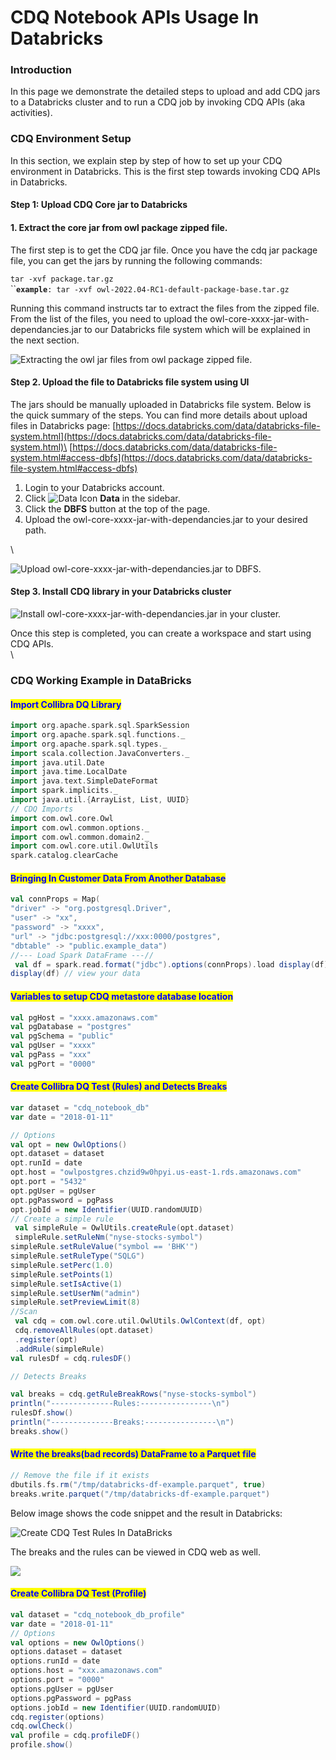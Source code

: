 # CDQ Notebook APIs Usage In Databricks

### Introduction

In this page we demonstrate the detailed steps to upload and add CDQ jars to a Databricks cluster and to run a CDQ job by invoking CDQ APIs (aka activities).

### CDQ  Environment Setup&#x20;

In this section, we explain step by step of how to set up your CDQ environment in Databricks. This is the first step towards invoking CDQ APIs in Databricks.

#### Step 1: Upload CDQ Core jar to Databricks

#### 1. Extract the core jar from owl package zipped file.

The first step is to get the CDQ jar file. Once you have the cdq jar package file, you can get the jars by running the following commands:&#x20;

`tar -xvf package.tar.gz`\
``**`example`**`: tar -xvf owl-2022.04-RC1-default-package-base.tar.gz`

Running this command instructs tar to extract the files from the zipped file. From the list of the files, you need to upload the owl-core-xxxx-jar-with-dependancies.jar to our Databricks file system which will be explained in the next section.

![Extracting the owl jar files from owl package zipped file.](<../../.gitbook/assets/Screen Shot 2022-04-19 at 11.33.36 AM.png>)

#### Step 2. Upload the file to Databricks file system using UI 

The jars should be manually uploaded in Databricks file system. Below is the quick summary of the steps. You can find more details about upload files in Databricks page:  [https://docs.databricks.com/data/databricks-file-system.html](https://docs.databricks.com/data/databricks-file-system.html)\
[https://docs.databricks.com/data/databricks-file-system.html#access-dbfs](https://docs.databricks.com/data/databricks-file-system.html#access-dbfs)

1. Login to your Databricks account.
2. Click ![Data Icon](https://docs.databricks.com/\_images/data-icon.png) **Data** in the sidebar.
3. Click the **DBFS** button at the top of the page.
4. Upload the owl-core-xxxx-jar-with-dependancies.jar to your desired path.

\


![Upload owl-core-xxxx-jar-with-dependancies.jar to DBFS.](<../../.gitbook/assets/Screen Shot 2022-04-19 at 11.40.34 AM.png>)

#### Step 3. Install CDQ library in your Databricks cluster



![Install owl-core-xxxx-jar-with-dependancies.jar in your cluster.](<../../.gitbook/assets/Screen Shot 2022-04-19 at 11.47.46 AM.png>)

Once this step is completed, you can create a workspace and start using CDQ APIs.\
\


### CDQ Working Example in DataBricks

#### <mark style="color:blue;">Import Collibra DQ Library</mark>

```scala
import org.apache.spark.sql.SparkSession 
import org.apache.spark.sql.functions._ 
import org.apache.spark.sql.types._ 
import scala.collection.JavaConverters._ 
import java.util.Date
import java.time.LocalDate
import java.text.SimpleDateFormat
import spark.implicits._ 
import java.util.{ArrayList, List, UUID}
// CDQ Imports 
import com.owl.core.Owl 
import com.owl.common.options._
import com.owl.common.domain2._
import com.owl.core.util.OwlUtils
spark.catalog.clearCache
```

#### <mark style="color:blue;">Bringing In Customer Data From Another Database</mark>

```scala
val connProps = Map(
"driver" -> "org.postgresql.Driver", 
"user" -> "xx", 
"password" -> "xxxx",
"url" -> "jdbc:postgresql://xxx:0000/postgres",
"dbtable" -> "public.example_data") 
//--- Load Spark DataFrame ---//
 val df = spark.read.format("jdbc").options(connProps).load display(df)
display(df) // view your data
```

#### <mark style="color:blue;">Variables to setup CDQ metastore database location</mark>

```scala
val pgHost = "xxxx.amazonaws.com" 
val pgDatabase = "postgres" 
val pgSchema = "public"
val pgUser = "xxxx" 
val pgPass = "xxx"
val pgPort = "0000"
```

#### <mark style="color:blue;">Create Collibra DQ Test (Rules) and Detects Breaks</mark>

```scala
var dataset = "cdq_notebook_db" 
var date = "2018-01-11"

// Options
val opt = new OwlOptions()
opt.dataset = dataset
opt.runId = date
opt.host = "owlpostgres.chzid9w0hpyi.us-east-1.rds.amazonaws.com"
opt.port = "5432"
opt.pgUser = pgUser
opt.pgPassword = pgPass
opt.jobId = new Identifier(UUID.randomUUID)
// Create a simple rule
 val simpleRule = OwlUtils.createRule(opt.dataset)
 simpleRule.setRuleNm("nyse-stocks-symbol")
simpleRule.setRuleValue("symbol == 'BHK'")
simpleRule.setRuleType("SQLG")
simpleRule.setPerc(1.0)
simpleRule.setPoints(1)
simpleRule.setIsActive(1)
simpleRule.setUserNm("admin")
simpleRule.setPreviewLimit(8)
//Scan
 val cdq = com.owl.core.util.OwlUtils.OwlContext(df, opt)
 cdq.removeAllRules(opt.dataset)
 .register(opt)
 .addRule(simpleRule)
val rulesDf = cdq.rulesDF() 

// Detects Breaks

val breaks = cdq.getRuleBreakRows("nyse-stocks-symbol")
println("--------------Rules:----------------\n")
rulesDf.show()
println("--------------Breaks:----------------\n")
breaks.show()
```

<mark style="color:green;"></mark>

#### <mark style="color:blue;">Write the breaks(bad records) DataFrame to a Parquet file</mark>

```scala
// Remove the file if it exists
dbutils.fs.rm("/tmp/databricks-df-example.parquet", true) 
breaks.write.parquet("/tmp/databricks-df-example.parquet")
```



Below image shows the code snippet and the result in Databricks:&#x20;

![Create CDQ Test Rules In DataBricks](<../../.gitbook/assets/Screen Shot 2022-04-20 at 2.18.09 PM (1).png>)

The breaks and the rules can be viewed in CDQ web as well.

![](<../../.gitbook/assets/Screen Shot 2022-04-20 at 2.12.24 PM.png>)



#### <mark style="color:blue;">Create Collibra DQ Test (Profile)</mark>

```scala
val dataset = "cdq_notebook_db_profile" 
var date = "2018-01-11"
// Options
val options = new OwlOptions()
options.dataset = dataset 
options.runId = date 
options.host = "xxx.amazonaws.com" 
options.port = "0000"
options.pgUser = pgUser 
options.pgPassword = pgPass
options.jobId = new Identifier(UUID.randomUUID)
cdq.register(options)
cdq.owlCheck() 
val profile = cdq.profileDF() 
profile.show()

```

